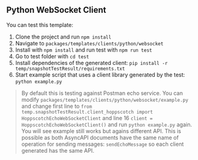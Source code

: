 ## Python WebSocket Client

You can test this template:
1. Clone the project and run `npm install`
2. Navigate to `packages/templates/clients/python/websocket`
3. Install with `npm install` and run test with `npm run test`
4. Go to test folder with `cd test`
5. Install dependencies of the generated client: `pip install -r temp/snapshotTestResult/requirements.txt`
6. Start example script that uses a client library generated by the test: `python example.py`

> By default this is testing against Postman echo service. You can modify `packages/templates/clients/python/websocket/example.py` and change first line to `from temp.snapshotTestResult.client_hoppscotch import HoppscotchEchoWebSocketClient` and line 16 `client = HoppscotchEchoWebSocketClient()` and run `python example.py` again. You will see example still works but agains different API. This is possible as both AsyncAPI documents have the same name of operation for sending messages: `sendEchoMessage` so each client generated has the same API.